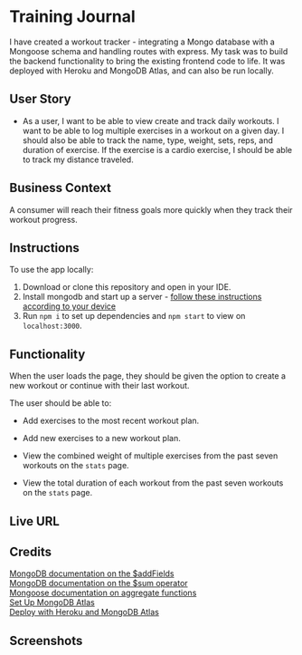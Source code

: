 # Training Journal

I have created a workout tracker - integrating a Mongo database with a Mongoose schema and handling routes with express. My task was to build the backend functionality to bring the existing frontend code to life. It was deployed with Heroku and MongoDB Atlas, and can also be run locally.

## User Story

- As a user, I want to be able to view create and track daily workouts. I want to be able to log multiple exercises in a workout on a given day. I should also be able to track the name, type, weight, sets, reps, and duration of exercise. If the exercise is a cardio exercise, I should be able to track my distance traveled.

## Business Context

A consumer will reach their fitness goals more quickly when they track their workout progress.

## Instructions

To use the app locally:

1. Download or clone this repository and open in your IDE.
2. Install mongodb and start up a server - [follow these instructions according to your device](https://coding-boot-camp.github.io/full-stack/mongodb/how-to-install-mongodb)
3. Run `npm i` to set up dependencies and `npm start` to view on `localhost:3000`.

## Functionality

When the user loads the page, they should be given the option to create a new workout or continue with their last workout.

The user should be able to:

- Add exercises to the most recent workout plan.

- Add new exercises to a new workout plan.

- View the combined weight of multiple exercises from the past seven workouts on the `stats` page.

- View the total duration of each workout from the past seven workouts on the `stats` page.

## Live URL

## Credits

[MongoDB documentation on the $addFields](https://docs.mongodb.com/manual/reference/operator/aggregation/addFields/)  
 [MongoDB documentation on the $sum operator](https://docs.mongodb.com/manual/reference/operator/aggregation/sum/)  
 [Mongoose documentation on aggregate functions](https://mongoosejs.com/docs/api.html#aggregate_Aggregate)  
 [Set Up MongoDB Atlas](../04-Important/MongoAtlas-Setup.md)  
 [Deploy with Heroku and MongoDB Atlas](../04-Important/MongoAtlas-Deploy.md)

## Screenshots
